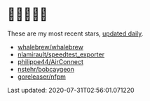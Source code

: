# 🌟🌟🌟🌟🌟

These are my most recent stars, [updated daily](https://github.com/adamcstephens/adamcstephens/blob/master/.github/workflows/readme.yml).

* [whalebrew/whalebrew](https://github.com/whalebrew/whalebrew)
* [nlamirault/speedtest_exporter](https://github.com/nlamirault/speedtest_exporter)
* [philippe44/AirConnect](https://github.com/philippe44/AirConnect)
* [nstehr/bobcaygeon](https://github.com/nstehr/bobcaygeon)
* [goreleaser/nfpm](https://github.com/goreleaser/nfpm)

Last updated: 2020-07-31T02:56:01.071220
